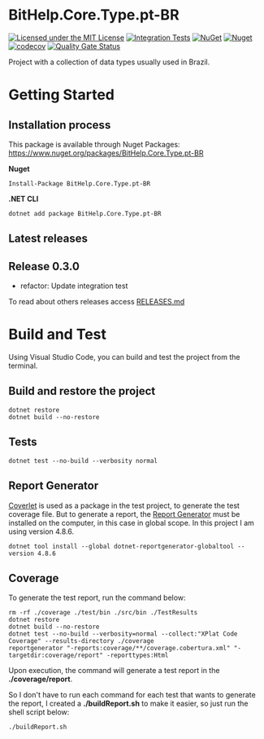 # BitHelp.Core.Type.pt-BR

[![Licensed under the MIT License](https://img.shields.io/badge/License-MIT-blue.svg)](./LICENSE)
[![Integration Tests](https://github.com/RenatoPacheco/BitHelp.Core.Type.pt-BR/workflows/Integration%20Tests/badge.svg?branch=master)](https://github.com/RenatoPacheco/BitHelp.Core.Type.pt-BR/actions/workflows/integration-tests.yml)
[![NuGet](https://img.shields.io/nuget/v/BitHelp.Core.Type.pt-BR.svg)](https://nuget.org/packages/BitHelp.Core.Type.pt-BR)
[![Nuget](https://img.shields.io/nuget/dt/BitHelp.Core.Type.pt-BR.svg)](https://nuget.org/packages/BitHelp.Core.Type.pt-BR)
[![codecov](https://codecov.io/gh/RenatoPacheco/BitHelp.Core.Type.pt-BR/branch/master/graph/badge.svg?token=6YLN9GKD8X)](https://codecov.io/gh/RenatoPacheco/BitHelp.Core.Type.pt-BR)
[![Quality Gate Status](https://sonarcloud.io/api/project_badges/measure?project=RenatoPacheco_BitHelp.Core.Type.pt-BR&metric=alert_status)](https://sonarcloud.io/summary/new_code?id=RenatoPacheco_BitHelp.Core.Type.pt-BR)

Project with a collection of data types usually used in Brazil.

# Getting Started

## Installation process

This package is available through Nuget Packages: https://www.nuget.org/packages/BitHelp.Core.Type.pt-BR

**Nuget**
```
Install-Package BitHelp.Core.Type.pt-BR
```

**.NET CLI**
```
dotnet add package BitHelp.Core.Type.pt-BR
```

## Latest releases

## Release 0.3.0

- refactor: Update integration test

To read about others releases access [RELEASES.md](https://github.com/RenatoPacheco/BitHelp.Core.Type.pt-BR/blob/master/RELEASES.md)

# Build and Test

Using Visual Studio Code, you can build and test the project from the terminal.

## Build and restore the project

```
dotnet restore
dotnet build --no-restore
```

## Tests

```
dotnet test --no-build --verbosity normal
```

## Report Generator

[Coverlet] is used as a package in the test project, to generate the test coverage file. But to generate a report, the [Report Generator] must be installed on the computer, in this case in global scope. In this project I am using version 4.8.6.

```	
dotnet tool install --global dotnet-reportgenerator-globaltool --version 4.8.6
```

## Coverage

To generate the test report, run the command below:

```
rm -rf ./coverage ./test/bin ./src/bin ./TestResults
dotnet restore
dotnet build --no-restore
dotnet test --no-build --verbosity=normal --collect:"XPlat Code Coverage" --results-directory ./coverage
reportgenerator "-reports:coverage/**/coverage.cobertura.xml" "-targetdir:coverage/report" -reporttypes:Html
```

Upon execution, the command will generate a test report in the **./coverage/report**.

So I don't have to run each command for each test that wants to generate the report, I created a **./buildReport.sh** to make it easier, so just run the shell script below:

```	
./buildReport.sh
```

[Visual Studio]:<https://visualstudio.microsoft.com/>
[.Net Core 3.1]:<https://docs.microsoft.com/en-us/dotnet/core/whats-new/dotnet-core-3-1>
[.NET 5]:<https://docs.microsoft.com/en-us/dotnet/core/whats-new/dotnet-5>
[Report Generator]:<https://github.com/danielpalme/ReportGenerator>
[Coverlet]:<https://github.com/coverlet-coverage/coverlet>
[shields.io]:<https://shields.io/category/coverage>